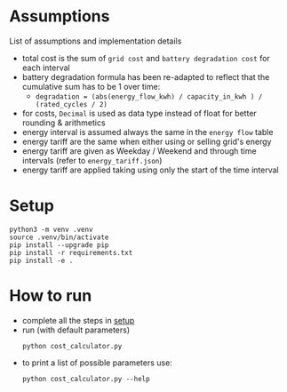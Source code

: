 # Assumptions
List of assumptions and implementation details

- total cost is the sum of `grid cost` and `battery degradation cost` for each interval
- battery degradation formula has been re-adapted to reflect that the cumulative sum has to be 1 over time:
  - `degradation = (abs(energy_flow_kwh) / capacity_in_kwh ) / (rated_cycles / 2)` 
- for costs, `Decimal` is used as data type instead of float for better rounding & arithmetics 
- energy interval is assumed always the same in the `energy flow` table
- energy tariff are the same when either using or selling grid's energy
- energy tariff are given as Weekday / Weekend and through time intervals (refer to `energy_tariff.json`)
- energy tariff are applied taking using only the start of the time interval

# Setup
```shell
python3 -m venv .venv
source .venv/bin/activate
pip install --upgrade pip
pip install -r requirements.txt
pip install -e .
```

# How to run
- complete all the steps in [setup](#setup)
- run (with default parameters)
    ```shell
    python cost_calculator.py
    ```
- to print a list of possible parameters use:
    ```shell
    python cost_calculator.py --help
    ```
